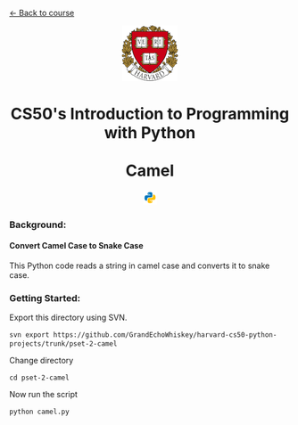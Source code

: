 [<- Back to course](../README.md)

<p align="center"><a href="https://cs50.harvard.edu/python/2022/">
  <img src="https://github.com/GrandEchoWhiskey/grandechowhiskey/blob/main/icons/course/harvard100.png" /><br>
</a></p>
<h1 align="center">CS50's Introduction to Programming with Python<br><br>Camel</h1>

<p align="center"><a href="#">
  <img src="https://github.com/GrandEchoWhiskey/grandechowhiskey/blob/main/icons/programming/python.png" />
</a></p>

### Background:
#### Convert Camel Case to Snake Case
This Python code reads a string in camel case and converts it to snake case.

### Getting Started:
Export this directory using SVN.
```
svn export https://github.com/GrandEchoWhiskey/harvard-cs50-python-projects/trunk/pset-2-camel
```
Change directory
```
cd pset-2-camel
```
Now run the script
```
python camel.py
```
